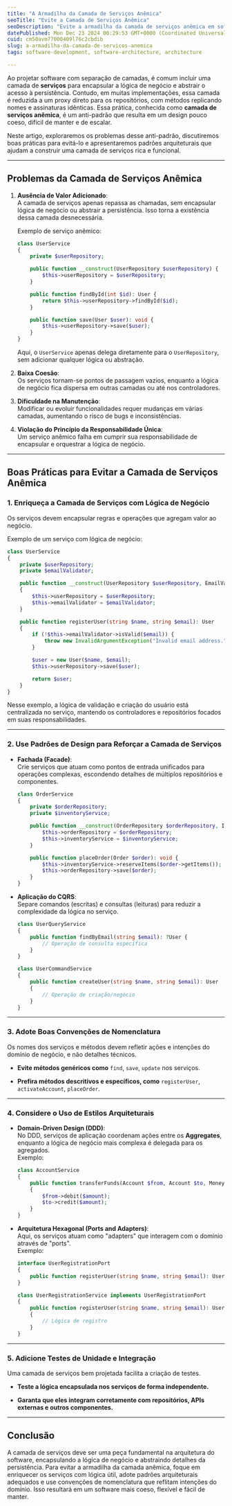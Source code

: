 ```yaml
---
title: "A Armadilha da Camada de Serviços Anêmica"
seoTitle: "Evite a Camada de Serviços Anêmica"
seoDescription: "Evite a armadilha da camada de serviços anêmica em software. Descubra práticas para enriquecer serviços e construir um design coeso e escalável"
datePublished: Mon Dec 23 2024 00:29:53 GMT+0000 (Coordinated Universal Time)
cuid: cm50avm77000409l76c2cbdib
slug: a-armadilha-da-camada-de-servicos-anemica
tags: software-development, software-architecture, architecture

---
```


Ao projetar software com separação de camadas, é comum incluir uma camada de **serviços** para encapsular a lógica de negócio e abstrair o acesso à persistência. Contudo, em muitas implementações, essa camada é reduzida a um proxy direto para os repositórios, com métodos replicando nomes e assinaturas idênticas. Essa prática, conhecida como **camada de serviços anêmica**, é um anti-padrão que resulta em um design pouco coeso, difícil de manter e de escalar.

Neste artigo, exploraremos os problemas desse anti-padrão, discutiremos boas práticas para evitá-lo e apresentaremos padrões arquiteturais que ajudam a construir uma camada de serviços rica e funcional.

---

## Problemas da Camada de Serviços Anêmica

1. **Ausência de Valor Adicionado**:  
    A camada de serviços apenas repassa as chamadas, sem encapsular lógica de negócio ou abstrair a persistência. Isso torna a existência dessa camada desnecessária.
    
    Exemplo de serviço anêmico:
    
    ```php
    class UserService 
    {
        private $userRepository;
    
        public function __construct(UserRepository $userRepository) {
            $this->userRepository = $userRepository;
        }
    
        public function findById(int $id): User {
            return $this->userRepository->findById($id);
        }
    
        public function save(User $user): void {
            $this->userRepository->save($user);
        }
    }
    ```
    
    Aqui, o `UserService` apenas delega diretamente para o `UserRepository`, sem adicionar qualquer lógica ou abstração.
    
2. **Baixa Coesão**:  
    Os serviços tornam-se pontos de passagem vazios, enquanto a lógica de negócio fica dispersa em outras camadas ou até nos controladores.
    
3. **Dificuldade na Manutenção**:  
    Modificar ou evoluir funcionalidades requer mudanças em várias camadas, aumentando o risco de bugs e inconsistências.
    
4. **Violação do Princípio da Responsabilidade Única**:  
    Um serviço anêmico falha em cumprir sua responsabilidade de encapsular e orquestrar a lógica de negócio.
    

---

## Boas Práticas para Evitar a Camada de Serviços Anêmica

### 1\. **Enriqueça a Camada de Serviços com Lógica de Negócio**

Os serviços devem encapsular regras e operações que agregam valor ao negócio.

Exemplo de um serviço com lógica de negócio:

```php
class UserService 
{
    private $userRepository;
    private $emailValidator;

    public function __construct(UserRepository $userRepository, EmailValidator $emailValidator) 
    {
        $this->userRepository = $userRepository;
        $this->emailValidator = $emailValidator;
    }

    public function registerUser(string $name, string $email): User 
    {
        if (!$this->emailValidator->isValid($email)) {
            throw new InvalidArgumentException("Invalid email address.");
        }

        $user = new User($name, $email);
        $this->userRepository->save($user);

        return $user;
    }
}
```

Nesse exemplo, a lógica de validação e criação do usuário está centralizada no serviço, mantendo os controladores e repositórios focados em suas responsabilidades.

---

### 2\. **Use Padrões de Design para Reforçar a Camada de Serviços**

* **Fachada (Facade)**:  
    Crie serviços que atuam como pontos de entrada unificados para operações complexas, escondendo detalhes de múltiplos repositórios e componentes.
    
    ```php
    class OrderService 
    {
        private $orderRepository;
        private $inventoryService;
    
        public function __construct(OrderRepository $orderRepository, InventoryService $inventoryService) {
            $this->orderRepository = $orderRepository;
            $this->inventoryService = $inventoryService;
        }
    
        public function placeOrder(Order $order): void {
            $this->inventoryService->reserveItems($order->getItems());
            $this->orderRepository->save($order);
        }
    }
    ```
    
* **Aplicação do CQRS**:  
    Separe comandos (escritas) e consultas (leituras) para reduzir a complexidade da lógica no serviço.
    
    ```php
    class UserQueryService 
    {
        public function findByEmail(string $email): ?User {
            // Operação de consulta específica
        }
    }
    
    class UserCommandService 
    {
        public function createUser(string $name, string $email): User 
        {
            // Operação de criação/negócio
        }
    }
    ```
    

---

### 3\. **Adote Boas Convenções de Nomenclatura**

Os nomes dos serviços e métodos devem refletir ações e intenções do domínio de negócio, e não detalhes técnicos.

* **Evite métodos genéricos como** `find`, `save`, `update` nos serviços.
    
* **Prefira métodos descritivos e específicos, como** `registerUser`, `activateAccount`, `placeOrder`.
    

---

### 4\. **Considere o Uso de Estilos Arquiteturais**

* **Domain-Driven Design (DDD)**:  
    No DDD, serviços de aplicação coordenam ações entre os **Aggregates**, enquanto a lógica de negócio mais complexa é delegada para os agregados.  
    Exemplo:
    
    ```php
    class AccountService 
    {
        public function transferFunds(Account $from, Account $to, Money $amount): void 
        {
            $from->debit($amount);
            $to->credit($amount);
        }
    }
    ```
    
* **Arquitetura Hexagonal (Ports and Adapters)**:  
    Aqui, os serviços atuam como "adapters" que interagem com o domínio através de "ports".  
    Exemplo:
    
    ```php
    interface UserRegistrationPort 
    {
        public function registerUser(string $name, string $email): User;
    }
    
    class UserRegistrationService implements UserRegistrationPort 
    {
        public function registerUser(string $name, string $email): User 
        {
            // Lógica de registro
        }
    }
    ```
    

---

### 5\. **Adicione Testes de Unidade e Integração**

Uma camada de serviços bem projetada facilita a criação de testes.

* **Teste a lógica encapsulada nos serviços de forma independente.**
    
* **Garanta que eles integram corretamente com repositórios, APIs externas e outros componentes.**
    

---

## Conclusão

A camada de serviços deve ser uma peça fundamental na arquitetura do software, encapsulando a lógica de negócio e abstraindo detalhes da persistência. Para evitar a armadilha da camada anêmica, foque em enriquecer os serviços com lógica útil, adote padrões arquiteturais adequados e use convenções de nomenclatura que reflitam intenções do domínio. Isso resultará em um software mais coeso, flexível e fácil de manter.